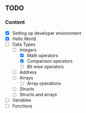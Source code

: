 ## TODO

### Content

- [x] Setting up developer environment
- [x] Hello World
- [ ] Data Types
  - [ ] Integers
    - [x] Math operators
    - [x] Comparison operators
    - [ ] Bit wise operators
  - [ ] Address
  - [ ] Arrays
    - [ ] Array operations
  - [ ] Structs
  - [ ] Structs and arrays
- [ ] Variables
- [ ] Functions

